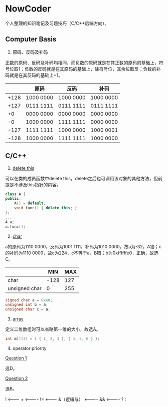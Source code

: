 # NowCoder

个人整理的知识笔记及习题技巧（C/C++后端方向）。

## Computer Basis

1. 原码、反码及补码

正数的原码、反码及补码均相同，而负数的原码就是在其正数的原码的基础上，符号位取1；负数的反码就是在其原码的基础上，除符号位，其余位取反；负数的补码就是在其反码的基础上+1。

|   | 原码 | 反码 | 补码 |
|---|---|---|---|
| +128 | 1000 0000 | 1000 0000 | 1000 0000 |
| +127 | 0111 1111 | 0111 1111 | 0111 1111 |
| +0   | 0000 0000 | 0000 0000 | 0000 0000 |
| -0   | 1000 0000 | 1111 1111 | 0000 0000 |
| -127 | 1111 1111 | 1000 0000 | 1000 0001 |
| -128 | 1000 0000 | 1111 1111 | 1000 0000 |

## C/C++

1. [delete this](https://www.nowcoder.com/questionTerminal/45bb35c18c434829af740c0d843fcb1e)

可以在类的成员函数中delete this，delete之后也可调用该对象的其他方法，但前提是不涉及this指针的内容。

```cpp
class A {
public:
    A() = default;
    void func() { delete this; }
};
...
A a;
a.func();
```

2. [char](https://www.nowcoder.com/questionTerminal/3327439779e146dc9035b0977d9469eb)

a的原码为1110 0000，反码为1001 1111，补码为1010 0000，故a为-32，A错；c的补码为1110 0000，故c为224，c不等于a，B错；b为0xffffffe0，正确，故选C。

|   |MIN|MAX|
|---|---|---|
| char | -128 | 127 |
|unsigned char|0|255|

```cpp
signed char a = 0xe0;
unsigned int b = a;
unsigned char c = a;
```

3. [array](https://www.nowcoder.com/questionTerminal/0959b5b04e7842adb74ddf071c3fa52f)

定义二维数组时可以省略第一维的大小，故选A。

```cpp
int m[][3] = { { 1, 2, 3 }, { 4, 5, 6 } };
```

4. operator priority

[Question 1](https://www.nowcoder.com/questionTerminal/58769985d07646368f73e53a10c862f9)

选D。

[Question 2](https://www.nowcoder.com/questionTerminal/3567b8a580b74315bd2a463c7d686d6d)

选B。

! <--- + <---- != <--- &（逻辑与） <---- && <---- ? :
